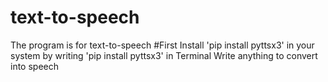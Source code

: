 # text-to-speech
The program is for text-to-speech 
#First Install 'pip install pyttsx3' in your system by writing 'pip install pyttsx3' in Terminal
Write anything to convert into speech

